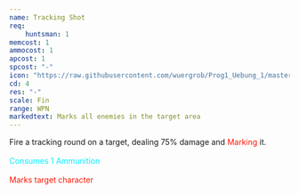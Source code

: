 ```yaml
---
name: Tracking Shot
req: 
    huntsman: 1
memcost: 1
ammocost: 1
apcost: 1
spcost: "-"
icon: "https://raw.githubusercontent.com/wuergrob/Prog1_Uebung_1/master/media/skills/TrackingShot.png"
cd: 4
res: "-"
scale: Fin
range: WPN
markedtext: Marks all enemies in the target area
---
```

Fire a tracking round on a target, dealing 75% damage and <font color='#FF1500'>Marking</font> it.<br><br>
            <font color='#00EFFF'>Consumes 1 Ammunition</font><br><br>
            <font color='#FF1500'>Marks target character</font>